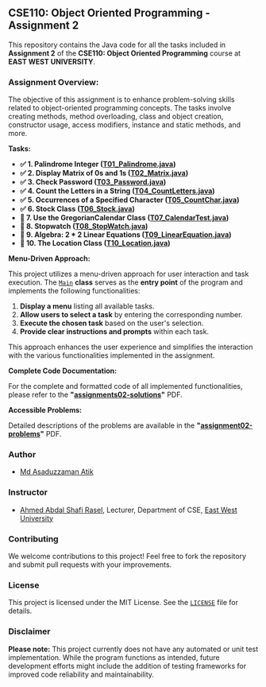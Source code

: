 ## CSE110: Object Oriented Programming - Assignment 2

This repository contains the Java code for all the tasks included in **Assignment 2** of the **CSE110: Object Oriented Programming** course at **EAST WEST UNIVERSITY**.

### Assignment Overview:

The objective of this assignment is to enhance problem-solving skills related to object-oriented programming concepts. The tasks involve creating methods, method overloading, class and object creation, constructor usage, access modifiers, instance and static methods, and more.

**Tasks:**

- **✅ 1. Palindrome Integer ([T01_Palindrome.java](/app/src/main/java/academic/cse110/assignment02/tasks/T01_Palindrome.java))**
- **✅ 2. Display Matrix of 0s and 1s ([T02_Matrix.java](/app/src/main/java/academic/cse110/assignment02/tasks/T02_Matrix.java))**
- **✅ 3. Check Password ([T03_Password.java](/app/src/main/java/academic/cse110/assignment02/tasks/T03_Password.java))**
- **✅ 4. Count the Letters in a String ([T04_CountLetters.java](/app/src/main/java/academic/cse110/assignment02/tasks/T04_CountLetters.java))**
- **✅ 5. Occurrences of a Specified Character ([T05_CountChar.java](/app/src/main/java/academic/cse110/assignment02/tasks/T05_CountChar.java))**
- **✅ 6. Stock Class ([T06_Stock.java](/app/src/main/java/academic/cse110/assignment02/tasks/T06_Stock.java))**
- **🚧 7. Use the GregorianCalendar Class ([T07_CalendarTest.java](/app/src/main/java/academic/cse110/assignment02/tasks/T07_CalendarTest.java))**
- **🚧 8. Stopwatch ([T08_StopWatch.java](/app/src/main/java/academic/cse110/assignment02/tasks/T08_StopWatch.java))**
- **🚧 9. Algebra: 2 * 2 Linear Equations ([T09_LinearEquation.java](/app/src/main/java/academic/cse110/assignment02/tasks/T09_LinearEquation.java))**
- **🚧 10. The Location Class ([T10_Location.java](/app/src/main/java/academic/cse110/assignment02/tasks/T10_Location.java))**

**Menu-Driven Approach:**

This project utilizes a menu-driven approach for user interaction and task execution. The [`Main`](App.java) **class** serves as the **entry point** of the program and implements the following functionalities:

1. **Display a menu** listing all available tasks.
2. **Allow users to select a task** by entering the corresponding number.
3. **Execute the chosen task** based on the user's selection.
4. **Provide clear instructions and prompts** within each task.

This approach enhances the user experience and simplifies the interaction with the various functionalities implemented in the assignment.

**Complete Code Documentation:**

For the complete and formatted code of all implemented functionalities, please refer to the **"[assignments02-solutions](app/src/main/resources/assignment02-solutions.pdf)"** PDF.

**Accessible Problems:**

Detailed descriptions of the problems are available in the **"[assignment02-problems](app/src/main/resources/assignment02-problems.pdf)"** PDF.

### Author

* [Md Asaduzzaman Atik](https://www.github.com/mrasadatik)

### Instructor
* [Ahmed Abdal Shafi Rasel](http://fse.ewubd.edu/computer-science-engineering/faculty-view/ahmed.shafi), Lecturer, Department of CSE, [East West University](https://www.ewubd.edu)

### Contributing

We welcome contributions to this project! Feel free to fork the repository and submit pull requests with your improvements.

### License

This project is licensed under the MIT License. See the [`LICENSE`](/LICENSE) file for details.

### Disclaimer

**Please note:** This project currently does not have any automated or unit test implementation. While the program functions as intended, future development efforts might include the addition of testing frameworks for improved code reliability and maintainability.

